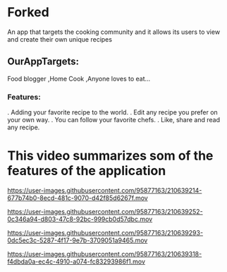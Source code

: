 # Forked
An app that targets the cooking community and it allows its users to view and create their own unique recipes
## OurAppTargets:
Food blogger ,Home Cook ,Anyone loves to eat...


### Features:
. Adding your favorite recipe to the world.
. Edit any recipe you prefer on your own way.
. You can follow your favorite chefs.
. Like, share and read any recipe.

# This video summarizes som of the features of the application
   
    

https://user-images.githubusercontent.com/95877163/210639214-677b74b0-8ecd-481c-9070-d42f85d6267f.mov




    

https://user-images.githubusercontent.com/95877163/210639252-0c346a94-d803-47c8-92bc-999cb0d57dbc.mov


   

https://user-images.githubusercontent.com/95877163/210639293-0dc5ec3c-5287-4f17-9e7b-3709051a9465.mov






https://user-images.githubusercontent.com/95877163/210639318-f4dbda0a-ec4c-4910-a074-fc83293986f1.mov





 
